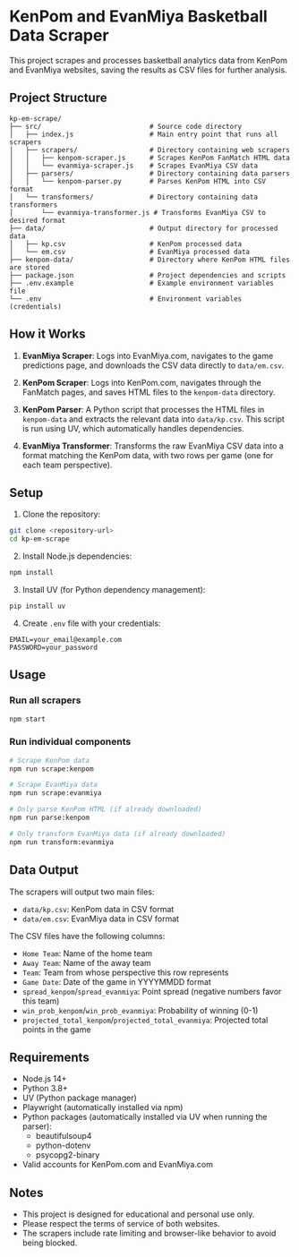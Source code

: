 # KenPom and EvanMiya Basketball Data Scraper

This project scrapes and processes basketball analytics data from KenPom and EvanMiya websites, saving the results as CSV files for further analysis.

## Project Structure

```
kp-em-scrape/
├── src/                           # Source code directory
│   ├── index.js                   # Main entry point that runs all scrapers
│   ├── scrapers/                  # Directory containing web scrapers
│   │   ├── kenpom-scraper.js      # Scrapes KenPom FanMatch HTML data
│   │   └── evanmiya-scraper.js    # Scrapes EvanMiya CSV data
│   ├── parsers/                   # Directory containing data parsers
│   │   └── kenpom-parser.py       # Parses KenPom HTML into CSV format
│   └── transformers/              # Directory containing data transformers
│       └── evanmiya-transformer.js # Transforms EvanMiya CSV to desired format
├── data/                          # Output directory for processed data
│   ├── kp.csv                     # KenPom processed data
│   └── em.csv                     # EvanMiya processed data
├── kenpom-data/                   # Directory where KenPom HTML files are stored
├── package.json                   # Project dependencies and scripts
├── .env.example                   # Example environment variables file
└── .env                           # Environment variables (credentials)
```

## How it Works

1. **EvanMiya Scraper**: Logs into EvanMiya.com, navigates to the game predictions page, and downloads the CSV data directly to `data/em.csv`.

2. **KenPom Scraper**: Logs into KenPom.com, navigates through the FanMatch pages, and saves HTML files to the `kenpom-data` directory.

3. **KenPom Parser**: A Python script that processes the HTML files in `kenpom-data` and extracts the relevant data into `data/kp.csv`. This script is run using UV, which automatically handles dependencies.

4. **EvanMiya Transformer**: Transforms the raw EvanMiya CSV data into a format matching the KenPom data, with two rows per game (one for each team perspective).

## Setup

1. Clone the repository:
```bash
git clone <repository-url>
cd kp-em-scrape
```

2. Install Node.js dependencies:
```bash
npm install
```

3. Install UV (for Python dependency management):
```bash
pip install uv
```

4. Create `.env` file with your credentials:
```
EMAIL=your_email@example.com
PASSWORD=your_password
```

## Usage

### Run all scrapers
```bash
npm start
```

### Run individual components
```bash
# Scrape KenPom data
npm run scrape:kenpom

# Scrape EvanMiya data
npm run scrape:evanmiya

# Only parse KenPom HTML (if already downloaded)
npm run parse:kenpom

# Only transform EvanMiya data (if already downloaded)
npm run transform:evanmiya
```

## Data Output

The scrapers will output two main files:
- `data/kp.csv`: KenPom data in CSV format
- `data/em.csv`: EvanMiya data in CSV format

The CSV files have the following columns:
- `Home Team`: Name of the home team
- `Away Team`: Name of the away team
- `Team`: Team from whose perspective this row represents
- `Game Date`: Date of the game in YYYYMMDD format
- `spread_kenpom`/`spread_evanmiya`: Point spread (negative numbers favor this team)
- `win_prob_kenpom`/`win_prob_evanmiya`: Probability of winning (0-1)
- `projected_total_kenpom`/`projected_total_evanmiya`: Projected total points in the game

## Requirements

- Node.js 14+
- Python 3.8+
- UV (Python package manager)
- Playwright (automatically installed via npm)
- Python packages (automatically installed via UV when running the parser):
  - beautifulsoup4
  - python-dotenv
  - psycopg2-binary
- Valid accounts for KenPom.com and EvanMiya.com

## Notes

- This project is designed for educational and personal use only.
- Please respect the terms of service of both websites.
- The scrapers include rate limiting and browser-like behavior to avoid being blocked. 